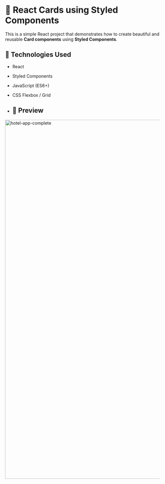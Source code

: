 # 🎴 React Cards using Styled Components

This is a simple React project that demonstrates how to create beautiful and reusable **Card components** using **Styled Components**.

## 🧩 Technologies Used
- React
- Styled Components
- JavaScript (ES6+)
- CSS Flexbox / Grid

- ## 📸 Preview

<img width="1954" height="1170" alt="hotel-app-complete" src="https://github.com/user-attachments/assets/ce0c9c97-744a-42ce-b43c-cb1e2f2fd07b" />
